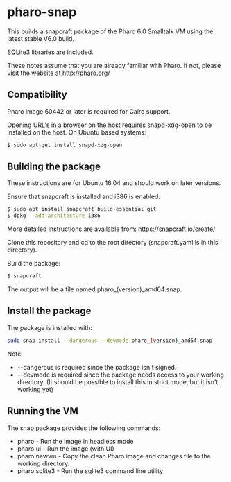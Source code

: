 # pharo-snap

This builds a snapcraft package of the Pharo 6.0 Smalltalk VM using the latest stable V6.0 build.

SQLite3 libraries are included.

These notes assume that you are already familiar with Pharo.  If not, please visit the website at http://pharo.org/


## Compatibility

Pharo image 60442 or later is required for Cairo support.

Opening URL's in a browser on the host requires snapd-xdg-open to be installed on the host.  On Ubuntu based systems:

```bash
$ sudo apt-get install snapd-xdg-open
```


## Building the package

These instructions are for Ubuntu 16.04 and should work on later versions.

Ensure that snapcraft is installed and i386 is enabled:

```bash
$ sudo apt install snapcraft build-essential git
$ dpkg --add-architecture i386
```

More detailed instructions are available from: https://snapcraft.io/create/

Clone this repository and cd to the root directory (snapcraft.yaml is in this directory).

Build the package:

```bash
$ snapcraft
```

The output will be a file named pharo_(version)_amd64.snap.


## Install the package

The package is installed with:

```bash
sudo snap install --dangerous --devmode pharo_(version)_amd64.snap
```

Note:

* --dangerous is required since the package isn't signed.
* --devmode is required since the package needs access to your working directory.  (It should be possible to install this in strict mode, but it isn't working yet)

## Running the VM

The snap package provides the following commands:

* pharo - Run the image in headless mode
* pharo.ui - Run the image (with UI)
* pharo.newvm - Copy the clean Pharo image and changes file to the working directory.
* pharo.sqlite3 - Run the sqlite3 command line utility

